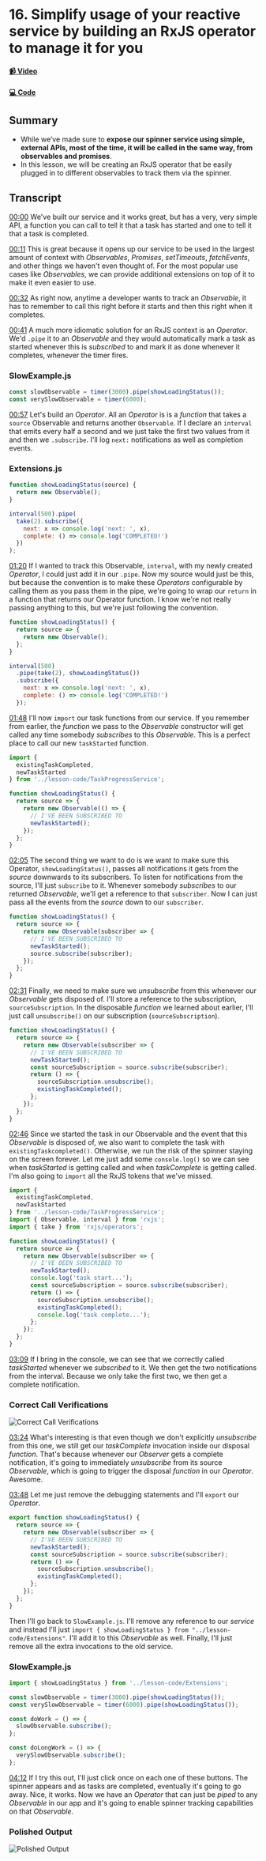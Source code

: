 # 16. Simplify usage of your reactive service by building an RxJS operator to manage it for you

#### [📹 Video](https://egghead.io/lessons/rxjs-simplify-usage-of-your-reactive-service-by-building-an-rxjs-operator-to-manage-it-for-you)

#### [💻 Code](https://github.com/rarmatei/egghead-thinking-reactively/blob/lesson-15/src/lesson-code/TaskProgressService.js)

## Summary

- While we’ve made sure to **expose our spinner service using simple, external APIs, most of the time, it will be called in the same way, from observables and promises**.
- In this lesson, we will be creating an RxJS operator that be easily plugged in to different observables to track them via the spinner.

## Transcript

[00:00](https://egghead.io/lessons/rxjs-simplify-usage-of-your-reactive-service-by-building-an-rxjs-operator-to-manage-it-for-you#t=0) We've built our service and it works great, but has a very, very simple API, a function you can call to tell it that a task has started and one to tell it that a task is completed.

[00:11](https://egghead.io/lessons/rxjs-simplify-usage-of-your-reactive-service-by-building-an-rxjs-operator-to-manage-it-for-you#t=11) This is great because it opens up our service to be used in the largest amount of context with _Observables_, _Promises_, _setTimeouts_, _fetchEvents_, and other things we haven't even thought of. For the most popular use cases like _Observables_, we can provide additional extensions on top of it to make it even easier to use.

[00:32](https://egghead.io/lessons/rxjs-simplify-usage-of-your-reactive-service-by-building-an-rxjs-operator-to-manage-it-for-you#t=32) As right now, anytime a developer wants to track an _Observable_, it has to remember to call this right before it starts and then this right when it completes.

[00:41](https://egghead.io/lessons/rxjs-simplify-usage-of-your-reactive-service-by-building-an-rxjs-operator-to-manage-it-for-you#t=41) A much more idiomatic solution for an RxJS context is an _Operator_. We'd `.pipe` it to an _Observable_ and they would automatically mark a task as started whenever this is _subscribed_ to and mark it as done whenever it completes, whenever the timer fires.

### SlowExample.js

```js
const slowObservable = timer(3000).pipe(showLoadingStatus());
const verySlowObservable = timer(6000);
```

[00:57](https://egghead.io/lessons/rxjs-simplify-usage-of-your-reactive-service-by-building-an-rxjs-operator-to-manage-it-for-you#t=57) Let's build an _Operator_. All an _Operator_ is is a _function_ that takes a `source` Observable and returns another `Observable`. If I declare an `interval` that emits every half a second and we just take the first two values from it and then we `.subscribe`. I'll log `next:` notifications as well as completion events.

### Extensions.js

```js
function showLoadingStatus(source) {
  return new Observable();
}

interval(500).pipe(
  take(2).subscribe({
    next: x => console.log('next: ', x),
    complete: () => console.log('COMPLETED!')
  })
);
```

[01:20](https://egghead.io/lessons/rxjs-simplify-usage-of-your-reactive-service-by-building-an-rxjs-operator-to-manage-it-for-you#t=80) If I wanted to track this Observable, `interval`, with my newly created _Operator_, I could just add it in our `.pipe`. Now my source would just be this, but because the convention is to make these _Operators_ configurable by calling them as you pass them in the pipe, we're going to wrap our `return` in a function that returns our Operator function. I know we're not really passing anything to this, but we're just following the convention.

```js
function showLoadingStatus() {
  return source => {
    return new Observable();
  };
}

interval(500)
  .pipe(take(2), showLoadingStatus())
  .subscribe({
    next: x => console.log('next: ', x),
    complete: () => console.log('COMPLETED!')
  });
```

[01:48](https://egghead.io/lessons/rxjs-simplify-usage-of-your-reactive-service-by-building-an-rxjs-operator-to-manage-it-for-you#t=108) I'll now `import` our task functions from our service. If you remember from earlier, the _function_ we pass to the _Observable_ constructor will get called any time somebody _subscribes_ to this _Observable_. This is a perfect place to call our new `taskStarted` function.

```js
import {
  existingTaskCompleted,
  newTaskStarted
} from '../lesson-code/TaskProgressService';

function showLoadingStatus() {
  return source => {
    return new Observable(() => {
      // I'VE BEEN SUBSCRIBED TO
      newTaskStarted();
    });
  };
}
```

[02:05](https://egghead.io/lessons/rxjs-simplify-usage-of-your-reactive-service-by-building-an-rxjs-operator-to-manage-it-for-you#t=125) The second thing we want to do is we want to make sure this Operator, `showLoadingStatus()`, passes all notifications it gets from the _source_ downwards to its subscribers. To listen for notifications from the source, I'll just `subscribe` to it. Whenever somebody _subscribes_ to our returned _Observable_, we'll get a reference to that `subscriber`. Now I can just pass all the events from the _source_ down to our `subscriber`.

```js
function showLoadingStatus() {
  return source => {
    return new Observable(subscriber => {
      // I'VE BEEN SUBSCRIBED TO
      newTaskStarted();
      source.subscribe(subscriber);
    });
  };
}
```

[02:31](https://egghead.io/lessons/rxjs-simplify-usage-of-your-reactive-service-by-building-an-rxjs-operator-to-manage-it-for-you#t=151) Finally, we need to make sure we _unsubscribe_ from this whenever our _Observable_ gets disposed of. I'll store a reference to the subscription, `sourceSubscription`. In the disposable _function_ we learned about earlier, I'll just call `unsubscribe()` on our subscription (`sourceSubscription`).

```js
function showLoadingStatus() {
  return source => {
    return new Observable(subscriber => {
      // I'VE BEEN SUBSCRIBED TO
      newTaskStarted();
      const sourceSubscription = source.subscribe(subscriber);
      return () => {
        sourceSubscription.unsubscribe();
        existingTaskCompleted();
      };
    });
  };
}
```

[02:46](https://egghead.io/lessons/rxjs-simplify-usage-of-your-reactive-service-by-building-an-rxjs-operator-to-manage-it-for-you#t=166) Since we started the task in our Observable and the event that this _Observable_ is disposed of, we also want to complete the task with `existingTaskcompleted()`. Otherwise, we run the risk of the spinner staying on the screen forever. Let me just add some `console.log()` so we can see when _taskStarted_ is getting called and when _taskComplete_ is getting called. I'm also going to `import` all the RxJS tokens that we've missed.

```js
import {
  existingTaskCompleted,
  newTaskStarted
} from '../lesson-code/TaskProgressService';
import { Observable, interval } from 'rxjs';
import { take } from 'rxjs/operators';

function showLoadingStatus() {
  return source => {
    return new Observable(subscriber => {
      // I'VE BEEN SUBSCRIBED TO
      newTaskStarted();
      console.log('task start...');
      const sourceSubscription = source.subscribe(subscriber);
      return () => {
        sourceSubscription.unsubscribe();
        existingTaskCompleted();
        console.log('task complete...');
      };
    });
  };
}
```

[03:09](https://egghead.io/lessons/rxjs-simplify-usage-of-your-reactive-service-by-building-an-rxjs-operator-to-manage-it-for-you#t=189) If I bring in the console, we can see that we correctly called _taskStarted_ whenever we _subscribed_ to it. We then get the two notifications from the interval. Because we only take the first two, we then get a complete notification.

### Correct Call Verifications

![Correct Call Verifications](https://res.cloudinary.com/dg3gyk0gu/image/upload/v1585168484/transcript-images/egghead-simplify-usage-of-your-reactive-service-by-building-an-rxjs-operator-to-manage-it-for-you-01697ee7-correct-call-verifications.jpg)

[03:24](https://egghead.io/lessons/rxjs-simplify-usage-of-your-reactive-service-by-building-an-rxjs-operator-to-manage-it-for-you#t=204) What's interesting is that even though we don't explicitly _unsubscribe_ from this one, we still get our _taskComplete_ invocation inside our disposal _function_. That's because whenever our _Observer_ gets a complete notification, it's going to immediately _unsubscribe_ from its source _Observable_, which is going to trigger the disposal _function_ in our _Operator_. Awesome.

[03:48](https://egghead.io/lessons/rxjs-simplify-usage-of-your-reactive-service-by-building-an-rxjs-operator-to-manage-it-for-you#t=228) Let me just remove the debugging statements and I'll `export` our _Operator_.

```js
export function showLoadingStatus() {
  return source => {
    return new Observable(subscriber => {
      // I'VE BEEN SUBSCRIBED TO
      newTaskStarted();
      const sourceSubscription = source.subscribe(subscriber);
      return () => {
        sourceSubscription.unsubscribe();
        existingTaskCompleted();
      };
    });
  };
}
```

Then I'll go back to `SlowExample.js`. I'll remove any reference to our _service_ and instead I'll just `import { showLoadingStatus } from "../lesson-code/Extensions"`. I'll add it to this _Observable_ as well. Finally, I'll just remove all the extra invocations to the old service.

### SlowExample.js

```js
import { showLoadingStatus } from '../lesson-code/Extensions';

const slowObservable = timer(3000).pipe(showLoadingStatus());
const verySlowObservable = timer(6000).pipe(showLoadingStatus());

const doWork = () => {
  slowObservable.subscribe();
};

const doLongWork = () => {
  verySlowObservable.subscribe();
};
```

[04:12](https://egghead.io/lessons/rxjs-simplify-usage-of-your-reactive-service-by-building-an-rxjs-operator-to-manage-it-for-you#t=252) If I try this out, I'll just click once on each one of these buttons. The spinner appears and as tasks are completed, eventually it's going to go away. Nice, it works. Now we have an _Operator_ that can just be _piped_ to any _Observable_ in our app and it's going to enable spinner tracking capabilities on that _Observable_.

### Polished Output

![Polished Output](https://res.cloudinary.com/dg3gyk0gu/image/upload/v1585168477/transcript-images/egghead-simplify-usage-of-your-reactive-service-by-building-an-rxjs-operator-to-manage-it-for-you-01697ee7-polished-output.jpg)
